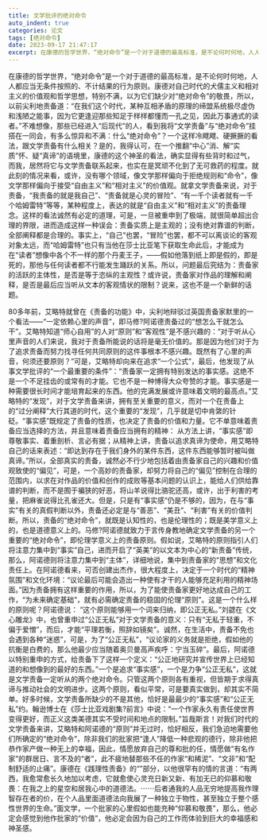 ```yaml
---
title: 文学批评的绝对命令
auto_indent: true
categories: 论文
tags: [绝对命令]
date: 2023-09-17 21:47:17
excerpt: 在康德的哲学世界，“绝对命令”是一个对于道德的最高标准，是不论何时何地，人人都应当无条件按照的、不计结果的行为原则。康德对自己时代的犬儒主义和相对主义的价值观和哲学思想，特别不满，以为它们缺少对“绝对命令”的敬畏，所以，以前尖利地责备道：“在我们这个时代，某种互相矛盾的原理的缔盟系统极尽虚伪和浅陋之能事，因为它更逢迎那些知足于样样都懂而一孔之见，因此万事通式的读者。”不难想像，那些已经进入“后现代”的人，看到我将“文学责备”与“绝对命令”挂搭在一同会，有多么惊异和不满：什么“绝对命令”？一个这样冷飕飕、硬撅撅的看法，跟文学责备有什么相关？是的，我得认可，在一个推翻“中心”消、解“实质”怀、疑“真谛”的语境里，康德的这个神圣的看法，确实显得有些背时和过气，而我，居然将它与文学责备联系起来，也实在是冥顽不化到了无可救药的程度。
---
```


在康德的哲学世界，“绝对命令”是一个对于道德的最高标准，是不论何时何地，人人都应当无条件按照的、不计结果的行为原则。康德对自己时代的犬儒主义和相对主义的价值观和哲学思想，特别不满，以为它们缺少对“绝对命令”的敬畏，所以，以前尖利地责备道：“在我们这个时代，某种互相矛盾的原理的缔盟系统极尽虚伪和浅陋之能事，因为它更逢迎那些知足于样样都懂而一孔之见，因此万事通式的读者。”不难想像，那些已经进入“后现代”的人，看到我将“文学责备”与“绝对命令”挂搭在一同会，有多么惊异和不满：什么“绝对命令”？一个这样冷飕飕、硬撅撅的看法，跟文学责备有什么相关？是的，我得认可，在一个推翻“中心”消、解“实质”怀、疑“真谛”的语境里，康德的这个神圣的看法，确实显得有些背时和过气，而我，居然将它与文学责备联系起来，也实在是冥顽不化到了无可救药的程度。就此刻的情况来看，或许，没有哪个领域，像文学那样偏向于拒绝规则和“命令”，像文学那样偏向于接受“自由主义”和“相对主义”的价值观。就拿文学责备来说，对于责备，“我责备的就是我自己”、“责备就是心灵的冒险”、“有一千个读者就有一千个哈姆雷特”等等，某种程度上，表达的就是“自由主义”和“相对主义”的责备理念。这样的看法诚然有必定的道理，可是，一旦被重申到了极端，就很简单超出合理的界限，进而造成这样一种误会：责备实质上是主观的；没有绝对靠谱的判断，全部阐释都是合理的。事实上，“自己”也罢，“冒险”也罢，都不可以离谈论的客观对象太远，而“哈姆雷特”也只有当他在莎士比亚笔下获取生命此后，才能成为在“读者”想像中各个不一样的那个丹麦王子，――假如他落到纸上即是假的，即是死的，那他与任何读者都不行能发生踊跃的关系。所以，问题最后究结为：责备家的活跃的主体性，是否是等于恣纵的主观性？或许说，责备家对作品的理解和阐释，是否是最后应当听从文本的客观情状的限制？说来，这也不是一个新鲜的话题。    

80多年前，艾略特就曾在《责备的功能》中，尖利地辩驳过英国责备家默里的一个看法――“一定依赖心里的声音”，即马修?阿诺德责备过的“想怎么干就怎么干”。艾略特知道“师心自用”的人对“原则”和“客观性”是不感兴趣的：“对于听从心里声音的人们来说，我对于责备所能说的话将是毫无价值的。那是因为他们对于为了追求责备而努力找寻任何共同原则的这件事根本不感兴趣。既然有了心里的声音，何须还要原则？”可是，艾略特却向来在追求“一个公式”，最后，他发现了从事文学批评的“一个最重要的条件”：“责备家一定拥有特别发达的事实感。这绝不是一个不足挂齿的或常有的才能。它也不是一种博得大众夸赞的才能。事实感是一种需要很长时间才能培育起来的东西。他的完满发展或许意味着文明的最高点。”艾略特的“发现”，对于文学责备来讲，拥有至关重要的意义，而对一个在责备上的“过分阐释”大行其道的时代，这个重要的“发现”，几乎就是切中肯綮的针砭。“事实感”既规定了责备的性质，也决定了责备的价值和力量。它不单意味着责备应当选择的方法，并且意味着责备应当拥有的精神：    从方法上讲，“事实感”即尊敬事实、着重剖析、言必有据；从精神上讲，责备以追求真谛为使命，用艾略特自己的话来表述：“即达到存在于我们身外的某件东西，这件东西能够暂时被叫做真谛。”所以，全部真实的责备，诚然必不行少地包括着由责备家自己的兴趣和价值观致使的“偏见”，可是，一个高妙的责备家，却努力将自己的“偏见”控制在合理的范围内，以求在对作品的价值和创作的成败等基本问题的认识上，能给人们供给靠谱的判断，而不是囿于褊狭的好恶，将山羊说得比骆驼还高，或许，出于利害的考量，把麻雀说得比孔雀还大。但是，只是有“事实感”仍是不够的，因为，在与“事实”有关的真假判断以外，责备还必定是与“善恶”、“美丑”、“利害”有关的价值判断。所以，责备的“绝对命令”，就既是认知性的，也是伦理性的；既是美学意义上的，也是道德意义上的。马修?阿诺德就致力于言传身教地确定文学责备的另一个重要的“绝对命令”，即伦理学意义上的责备原则。假如说，艾略特的原则指引人们将注意力集中到“事实”自己，进而开启了“英美”的以文本为中心的“新责备”传统，那么，阿诺德则将注意力集中到“主体”，详细地说，集中到责备家的“思想”和文化责任上。在阿诺德看来，可否创建出杰作，很大程度上，决定于一个时代的“精神氛围”和文化环境：“议论最后可能会造出一种使有才干的人能够充足利用的精神场面。”因为责备拥有这样重要的作用，所以，为了能使责备家更好地达成自己的工作，“为未来确定基础”，就有必需确定责备的稳固的伦理“原则”。这是一个什么样的原则呢？阿诺德说：    “这个原则能够用一个词来归纳，即公正无私。”刘勰在《文心雕龙》中，也曾重申过“公正无私”对于文学责备的意义：只有“无私于轻重，不偏于爱憎”，而后，才能“平理若衡，照辞如镜矣”。诚然，在生活中，责备不免也会遇到各种“迷惑”，可是，为了“公正无私”，“议论家的义务就是拒绝，假如他的抗衡是白费的，那么他最少应当随着奥贝曼高声疾呼：宁当玉碎”。最后，阿诺德以特别重申的方式，给责备下了这样一个定义：“公正地研究并宣传世界上已经知道的和想像到的最好的东西。”一个是追求“事实感”，一个是力争“公正无私”，这就是文学责备一定听从的两个绝对命令。只管这两个原则各有重视，但皆期于求得真谛与推动社会的文明进步。这两个原则，看似平常，可是要真实做到，却其实不简单。好多时候，文学责备所缺少的不是其他，恰好是最最少的“事实感”和“公正无私”约。翰逊博士在《莎士比亚戏剧集?前言》中说：“一个作家永久有责任使世界变得更好，而正义这类美德其实不受时间和地点的限制。”旨哉斯言！对我们时代的文学责备来讲，艾略特和阿诺德的“原则”并无过时，恰好相反，我们急迫地需要他们所确定的“绝对命令”，除非我们的批家把“逢人”降低一种悲观的德行，除非他把恭作家产做一种无上的幸福，因此，情愿放弃自己的尊和批的任，情愿做“有名作家”的群居日、言不及的“者”，此不疲地替那些不任的作家“和稀泥”、“文非”和“配制舒适的止痛”。康德在《践理性责备》的“”部分，以他很罕有的情的言道：“有两西，我愈常愈长久地加以考虑，它就愈使心灵充日新又新、有加无已的仰慕和敬畏：在我之上的星空和居我心中的道德法。⋯⋯后者通我的人品无穷地提高我作理智存在者的价，在个人品里面道德法向我展了一种独立于物性，甚至独立于整个感性世界的生命。”面文学，一个批家的心里假如也能充种“仰慕和敬畏”，那么，他必定会感觉到他作批家的“价值”，他必定会因为自己的工作而体验到巨大的幸福感和神圣感。
